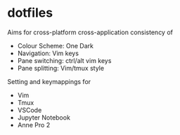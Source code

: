 # dotfiles

Aims for cross-platform cross-application consistency of
- Colour Scheme: One Dark
- Navigation: Vim keys
- Pane switching: ctrl/alt vim keys
- Pane splitting: Vim/tmux style

Setting and keymappings for
- Vim
- Tmux
- VSCode
- Jupyter Notebook
- Anne Pro 2